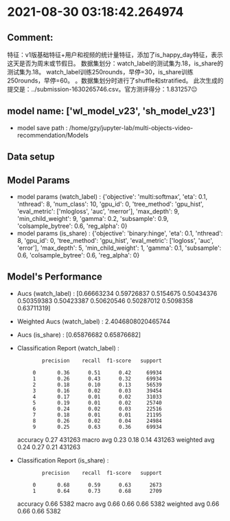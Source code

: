 # 2021-08-30 03:18:42.264974

## Comment: 
特征：v1版基础特征+用户和视频的统计量特征，添加了is_happy_day特征，表示这天是否为周末或节假日。
数据集划分：watch_label的测试集为.18，is_share的测试集为.18。
watch_label训练250rounds，早停=30，is_share训练250rounds，早停=60。
。数据集划分时进行了shuffle和stratified。
此次生成的提交是：../submission-1630265746.csv。官方测评得分：1.831257😐

## model name: ['wl_model_v23', 'sh_model_v23']
- model save path : /home/gzy/jupyter-lab/multi-objects-video-recommendation/Models

## Data setup

## Model Params
- model params (watch_label) : 
{'objective': 'multi:softmax', 'eta': 0.1, 'nthread': 8, 'num_class': 10, 'gpu_id': 0, 'tree_method': 'gpu_hist', 'eval_metric': ['mlogloss', 'auc', 'merror'], 'max_depth': 9, 'min_child_weight': 9, 'gamma': 0.2, 'subsample': 0.9, 'colsample_bytree': 0.6, 'reg_alpha': 0}
- model params (is_share) : 
{'objective': 'binary:hinge', 'eta': 0.1, 'nthread': 8, 'gpu_id': 0, 'tree_method': 'gpu_hist', 'eval_metric': ['logloss', 'auc', 'error'], 'max_depth': 5, 'min_child_weight': 1, 'gamma': 0.1, 'subsample': 0.6, 'colsample_bytree': 0.6, 'reg_alpha': 0}

## Model's Performance
- Aucs (watch_label) : [0.66663234 0.59726837 0.5154675  0.50434376 0.50359383 0.50423387
 0.50620546 0.50287012 0.5098358  0.63711319]
- Weighted Aucs (watch_label) : 2.4046808020465744
- Aucs (is_share) : [0.65876682 0.65876682]
- Classification Report (watch_label) : 

              precision    recall  f1-score   support

           0       0.36      0.51      0.42     69934
           1       0.26      0.43      0.32     69934
           2       0.18      0.10      0.13     56539
           3       0.16      0.02      0.03     39454
           4       0.17      0.01      0.02     31033
           5       0.19      0.01      0.02     25740
           6       0.24      0.02      0.03     22516
           7       0.18      0.01      0.01     21195
           8       0.26      0.02      0.04     24984
           9       0.25      0.63      0.36     69934

    accuracy                           0.27    431263
   macro avg       0.23      0.18      0.14    431263
weighted avg       0.24      0.27      0.21    431263

- Classification Report (is_share) : 

              precision    recall  f1-score   support

           0       0.68      0.59      0.63      2673
           1       0.64      0.73      0.68      2709

    accuracy                           0.66      5382
   macro avg       0.66      0.66      0.66      5382
weighted avg       0.66      0.66      0.66      5382

